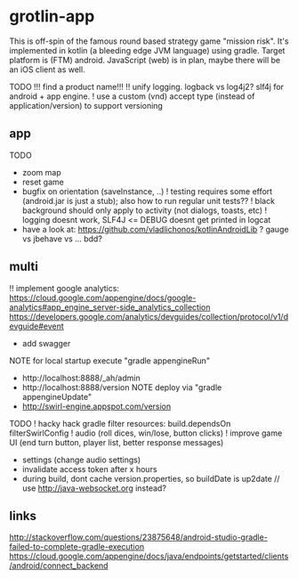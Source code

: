 grotlin-app
===========

This is off-spin of the famous round based strategy game "mission risk".
It's implemented in kotlin (a bleeding edge JVM language) using gradle.
Target platform is (FTM) android. JavaScript (web) is in plan, maybe there will be an iOS client as well.


TODO
!!! find a product name!!!
!! unify logging. logback vs log4j2? slf4j for android + app engine.
! use a custom (vnd) accept type (instead of application/version) to support versioning

app
---------

TODO
* zoom map
* reset game
* bugfix on orientation (saveInstance, ..)
! testing requires some effort (android.jar is just a stub); also how to run regular unit tests??
! black background should only apply to activity (not dialogs, toasts, etc)
! logging doesnt work, SLF4J <= DEBUG doesnt get printed in logcat
* have a look at: https://github.com/vladlichonos/kotlinAndroidLib
? gauge vs jbehave vs ... bdd?

multi
---------
!! implement google analytics:
  https://cloud.google.com/appengine/docs/google-analytics#app_engine_server-side_analytics_collection
  https://developers.google.com/analytics/devguides/collection/protocol/v1/devguide#event
* add swagger


NOTE for local startup execute "gradle appengineRun"
  - http://localhost:8888/_ah/admin
  - http://localhost:8888/version
NOTE  deploy via "gradle appengineUpdate"
  - http://swirl-engine.appspot.com/version



TODO
! hacky hack gradle filter resources: build.dependsOn filterSwirlConfig
! audio (roll dices, win/lose, button clicks)
! improve game UI (end turn button, player list, better response messages)
- settings (change audio settings)
- invalidate access token after x hours
- during build, dont cache version.properties, so buildDate is up2date
// use http://java-websocket.org instead?

links
--------
http://stackoverflow.com/questions/23875648/android-studio-gradle-failed-to-complete-gradle-execution
https://cloud.google.com/appengine/docs/java/endpoints/getstarted/clients/android/connect_backend